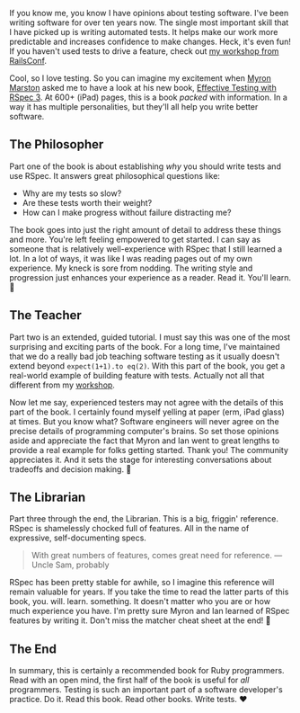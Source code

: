 If you know me, you know I have opinions about testing software. I've been writing software for over ten years now. The single most important skill that I have picked up is writing automated tests. It helps make our work more predictable and increases confidence to make changes. Heck, it's even fun! If you haven't used tests to drive a feature, check out [my workshop from RailsConf][rc-ws].

Cool, so I love testing. So you can imagine my excitement when [Myron Marston][myron] asked me to have a look at his new book, [Effective Testing with RSpec 3][rspec-book]. At 600+ (iPad) pages, this is a book _packed_ with information. In a way it has multiple personalities, but they'll all help you write better software.

## The Philosopher

Part one of the book is about establishing _why_ you should write tests and use RSpec. It answers great philosophical questions like:

- Why are my tests so slow?
- Are these tests worth their weight?
- How can I make progress without failure distracting me?

The book goes into just the right amount of detail to address these things and more. You're left feeling empowered to get started. I can say as someone that is relatively well-experience with RSpec that I still learned a lot. In a lot of ways, it was like I was reading pages out of my own experience. My kneck is sore from nodding. The writing style and progression just enhances your experience as a reader. Read it. You'll learn. 💪

## The Teacher

Part two is an extended, guided tutorial. I must say this was one of the most surprising and exciting parts of the book. For a long time, I've maintained that we do a really bad job teaching software testing as it usually doesn't extend beyond `expect(1+1).to eq(2)`. With this part of the book, you get a real-world example of building feature with tests. Actually not all that different from my [workshop][rc-ws].

Now let me say, experienced testers may not agree with the details of this part of the book. I certainly found myself yelling at paper (erm, iPad glass) at times. But you know what? Software engineers will never agree on the precise details of programming computer's brains. So set those opinions aside and appreciate the fact that Myron and Ian went to great lengths to provide a real example for folks getting started. Thank you! The community appreciates it. And it sets the stage for interesting conversations about tradeoffs and decision making. 👏

## The Librarian

Part three through the end, the Librarian. This is a big, friggin' reference. RSpec is shamelessly chocked full of features. All in the name of expressive, self-documenting specs.

> With great numbers of features, comes great need for reference. 
> — Uncle Sam, probably

RSpec has been pretty stable for awhile, so I imagine this reference will remain valuable for years. If you take the time to read the latter parts of this book, you. will. learn. something. It doesn't matter who you are or how much experience you have. I'm pretty sure Myron and Ian learned of RSpec features by writing it. Don't miss the matcher cheat sheet at the end! 🙌

## The End

In summary, this is certainly a recommended book for Ruby programmers. Read with an open mind, the first half of the book is useful for _all_ programmers. Testing is such an important part of a software developer's practice. Do it. Read this book. Read other books. Write tests. ❤️



[rc-ws]: https://github.com/iamvery/testing-workshop/releases/tag/v1
[myron]: https://twitter.com/myronmarston
[rspec-book]: https://pragprog.com/book/rspec3/effective-testing-with-rspec-3

